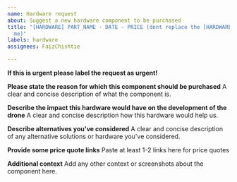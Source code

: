 ```yaml
---
name: Hardware request
about: Suggest a new hardware component to be purchased
title: "[HARDWARE] PART_NAME - DATE - PRICE (dont replace the [HARDWARE] but replace
  me)"
labels: hardware
assignees: FaizChishtie

---
```


**If this is urgent please label the request as urgent!**

**Please state the reason for which this component should be purchased**
A clear and concise description of what the component is.

**Describe the impact this hardware would have on the development of the drone**
A clear and concise description how this hardware would help us.

**Describe alternatives you've considered**
A clear and concise description of any alternative solutions or hardware you've considered.

**Provide some price quote links**
Paste at least 1-2 links here for price quotes

**Additional context**
Add any other context or screenshots about the component here.
